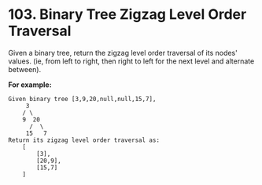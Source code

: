 # 103. Binary Tree Zigzag Level Order Traversal

Given a binary tree, return the zigzag level order traversal of its nodes' values. (ie, from left to right, then right to left for the next level and alternate between).

**For example:**

    Given binary tree [3,9,20,null,null,15,7],
         3
        / \
        9  20
          /  \
         15   7
    Return its zigzag level order traversal as:
        [
            [3],
            [20,9],
            [15,7]
        ]